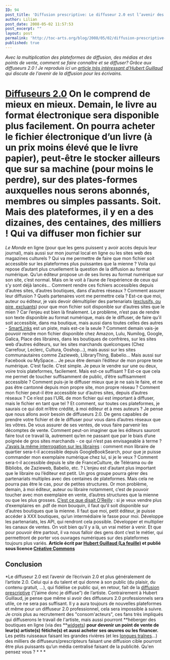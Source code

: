 ```yaml
---
ID: 94
post_title: 'Diffusion prescriptive: Le diffuseur 2.0 est l’avenir des l’artistes'
author: Lilian
post_date: 2008-05-02 11:57:53
post_excerpt: ""
layout: post
permalink: 'http://toc-arts.org/blog/2008/05/02/diffusion-prescriptive-le-diffuseur-20-est-l%e2%80%99avenir-des-l%e2%80%99artistes/'
published: true
---
```

*Avec la multiplication des plateformes de diffusion, des médias et des points de vente, comment se faire connaître et se diffuser? Grâce aux diffuseurs 2.0 ! Je reproduis ici un [article très intéressant d'Hubert Guillaud][1] qui discute de l'avenir de la diffusion pour les écrivains.* 
# [Diffuseurs 2.0][2] On le comprend de mieux en mieux. Demain, le livre au format électronique sera disponible plus facilement. On pourra acheter le fichier électronique d’un livre (à un prix moins élevé que le livre papier), peut-être le stocker ailleurs que sur sa machine (pour moins le perdre), sur des plates-formes auxquelles nous serons abonnés, membres ou simples passants. Soit. Mais des plateformes, il y en a des dizaines, des centaines, des milliers ! Qui va diffuser mon fichier sur 

*Le Monde* en ligne (pour que les gens puissent y avoir accès depuis leur journal), mais aussi sur mon journal local en ligne ou les sites web des magazines culturels ? Qui va me permettre de faire que mon fichier soit accessible sur les plateformes plus puissantes que la mienne ? Voila qui repose d’autant plus cruellement la question de la diffusion au format numérique. Qu’un éditeur propose un de ses livres au format numérique sur son site, c’est normal. Mais on le voit à l’aune de l’expérience de ceux qui s’y sont déjà lancés… Comment rendre ces fichiers accessibles depuis d’autres sites, d’autres boutiques, dans d’autres réseaux ? Comment assurer leur diffusion ? Quels partenaires vont me permettre cela ? Est-ce que moi, auteur ou éditeur, je vais devoir démultiplier des partenariats (<a href="http://lafeuille.homo-numericus.net/2008/03/la-guerre-de-limpression-a-la-demande.html" target="_blank">exclusifs, ou pire, excluants</a>) pour que mon fichier soit disponible sur d’autres sites que le mien ? Car l’enjeu est bien là finalement. Le problème, n’est pas de rendre son texte disponible au format numérique, mais de le diffuser, de faire qu’il soit accessible, dans ma boutique, mais aussi dans toutes celles des autres - <a href="http://lafeuille.homo-numericus.net/2008/01/blueorganizer.html" target="_blank">SmartLinks</a> est un piste, mais est-ce la seule ? Comment demain vais-je pouvoir rendre mon fichier disponible chez Amazon, Lulu, Numilog, Google, Galica, Place des libraires, dans les boutiques de confrères, sur les sites web d’autres éditeurs, sur les sites marchands quelconques (Chez Carrefour, Leclerc, Cultura, Ooshop…), mais aussi sur les sites communautaires comme Zazieweb, LlibraryThing, Babelio… Mais aussi sur Facebook ou MySpace… Je peux être demain l’éditeur de mon propre texte numérique. C’est facile. C’est simple. Je peux le vendre sur une ou deux, voire trois plateformes, facilement. Mais est-ce suffisant ? Est-ce que cela me permet de toucher suffisamment de public, d’être suffisamment accessible ? Comment puis-je le diffuser mieux que je ne sais le faire, et ne pas être cantonné depuis mon propre site, mon propre réseau ? Comment mon fichier peut-il être accessible sur d’autres sites, depuis d’autres réseaux ? Ce n’est pas l’URL de mon fichier qui est important à diffuser, mais le fichier en tant que tel ? Et comment, sur toutes ces plateformes, je saurais ce qui doit m’être crédité, à moi éditeur et à mes auteurs ? Je pense que nous allons avoir besoin de diffuseurs 2.0. De gens capables de prendre votre fichier et de le diffuser pour vous dans d’autres réseaux que les vôtres. De vous assurer de ses ventes, de vous faire parvenir les décomptes de vente. Comment peut-on imaginer que les éditeurs sauront faire tout ce travail là, autrement qu’en ne passant que par le biais d’une poignée de gros sites marchands - ce qui n’est pas envisageable à terme ? <a href="http://lafeuille.homo-numericus.net/2008/02/regard-sur-google-book-search.html" target="_blank">J’avais la même interrogation sur les libraires</a> : comment mon libraire de quartier sera-t-il accessible depuis GoogleBookSearch, pour que je puisse commander mon exemplaire numérique chez lui, si je le veux ? Comment sera-t-il accessible depuis le site de FranceCulture, de Télérama ou de Bibliobs, de Zazieweb, Babelio, etc. ? L’enjeu est d’autant plus important que le libraire ou l’éditeur est petit. Un gros groupe pourra gérer des partenariats multiples avec des centaines de plateformes. Mais cela ne pourra pas être le cas, pour de petites structures. Or mon problème, demain, à moi éditeur, auteur ou libraire notamment, c’est de pouvoir toucher avec mon exemplaire en vente, d’autres structures que la mienne ou que les plus grosses. <a href="http://lafeuille.homo-numericus.net/2008/03/oreilly-comprendre-limmateriel.html" target="_blank">C’est ce que disait O’Reilly</a> : si je veux vendre plus d’exemplaires en .pdf de mon bouquin, il faut qu’il soit disponible sur d’autres boutiques que la mienne. Il faut que moi, petit éditeur, je puisse accéder à XXX boutiques, qu’un intermédiaire le fasse pour moi. Développe les partenariats, les API, qui rendront cela possible. Développer et multiplier les canaux de ventes. On voit bien qu’il y a là, un vrai métier à venir. Et que pour pouvoir être partout, il va nous falloir des gens dont c’est le métier, qui permettront de porter vos ouvrages numériques sur des plateformes toujours plus variés. **Article écrit par [Hubert Guillaud (La feuille)][1] et publié sous licence [Créative Commons][3]** 
## Conclusion

*Le diffuseur 2.0 est l’avenir de l’écrivain 2.0 et plus généralement de l’artiste 2.0. Celui qui a du talent et qui donne à son public (du plaisir, du contenu gratuit, ...), qui fidélise ce public qui, en retour, fait de la [diffusion prescriptive][4] (”j’aime donc je diffuse”) de l’artiste. Contrairement à Hubert Guillaud, je pense que même si avoir des diffuseurs 2.0 professionnels sera utile, ce ne sera pas suffisant. Il y a aura toujours de nouvelles plateformes et même pour un diffuseur 2.0 professionnel, cela sera impossible à suivre. Je crois plus au recrutement des "consom'acteurs", ces fans très impliqués qui diffuserons le travail de l'artiste, mais aussi pourront **héberger des boutiques en ligne (via des **[widgets][5]) **pour devenir un point de vente de leur(s) artiste(s) fétiche(s) et aussi acheter ses œuvres ou les financer.** Les petits ruisseaux faisant les grandes rivières (et les [longues traînes][6]…) des milliers de diffuseurs/prescripteurs faisant une diffusion cible pourront être plus puissants qu’un média centralisé faisant de la publicité. Qu'en pensez vous ? * * *

 [1]: http://lafeuille.homo-numericus.net/2008/04/diffuseurs-20.html
 [2]: http://lafeuille.homo-numericus.net/2008/04/diffuseurs-20.html "Lien permanent pour Diffuseurs 2.0"
 [3]: http://creativecommons.org/licenses/by-nc-sa/3.0/us/
 [4]: http://toc-arts.org/blog/tag/diffusion-prescriptive/
 [5]: http://toc-arts.org/blog/tag/widget/
 [6]: http://www.internetactu.net/2005/04/12/la-longue-traine/
